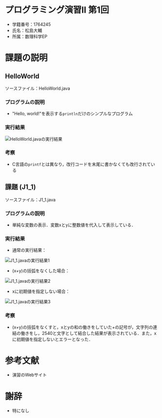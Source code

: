 # プログラミング演習II 第1回
* 学籍番号：1764245
* 氏名：松島大輔
* 所属：数理科学EP


# 課題の説明

## HelloWorld
ソースファイル：HelloWorld.java

### プログラムの説明
* "Hello, world!"を表示する`println`だけのシンプルなプログラム

### 実行結果
![HelloWorld.javaの実行結果](screenshot00.png)

### 考察
* C言語の`printf`とは異なり，改行コードを末尾に書かなくても改行されている

## 課題 (J1_1)
ソースファイル：J1_1.java

### プログラムの説明
* 単純な変数の表示．変数xとyに整数値を代入して表示している．

### 実行結果

* 通常の実行結果：

![J1_1.javaの実行結果1](screenshot01-01.png)

* (x+y)の括弧をなくした場合：

![J1_1.javaの実行結果2](screenshot01-02.png)

* xに初期値を指定しない場合：

![J1_1.javaの実行結果3](screenshot01-03.png)

### 考察
* (x+y)の括弧をなくすと，xとyの和の働きをしていた+の記号が，文字列の連結の働きをし，2540と文字として結合した結果が表示されている．また，xに初期値を指定しないとエラーとなった．

# 参考文献
* 演習のWebサイト

# 謝辞
* 特になし
